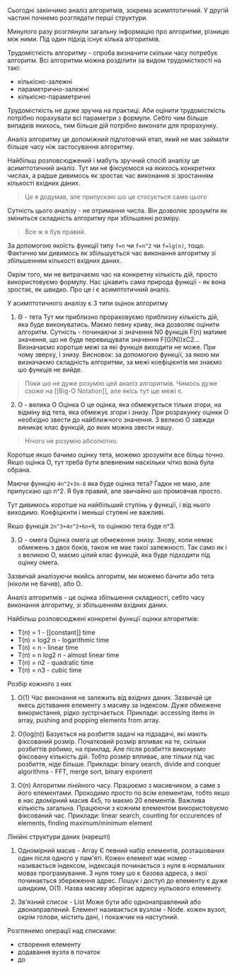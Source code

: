 Сьогодні закінчимо аналіз алгоритмів, зокрема асимптотичний. У другій частині почнемо розглядати перші структури.

Минулого разу розглянули загальну інформацію про алгоритми, різницю між ними. Під один підхід існує кілька алгоритмів.

Трудомісткість алгоритму - спроба визначити скільки часу потребує алгоритм. Всі алгоритми можна розділити за видом трудомісткості на такі:
- кількісно-залежні
- параметрично-залежні
- кількісно-параметричні

Трудомісткість не дуже зручна на практиці. Аби оцінити трудомісткість потрібно порахувати всі параметри з формули. Себто чим більше випадків якихось, тим більше дій потрібно виконати для прорахунку.

Аналіз алгоритму це допоміжний підготовчий етап, який не має займати більше часу ніж застосування алгоритму.

Найбільш розповсюджений і мабуть зручний спосіб аналізу це асимптотичний аналіз. Тут ми не фіксуємося на якихось конкретних числах, а радше дивимось як зростає час виконання зі зростанням кількості вхідних даних.
> Це я додумав, але припускаю шо це стосується саме цього

Сутність цього аналізу - не отримання числа. Він дозволяє зрозуміти як зміниться складність алгоритму при збільшенні розміру.
> Все ж я був правий.

За допомогою якоїсть функції типу `f=n` чи `f=n^2` чи `f=lg(n)`, тощо. Фактично ми дивимось як збільшується час виконання алгоритму зі збільшенням кількості вхідних даних. 

Окрім того, ми не витрачаємо час на конкретну кількість дій, просто використовуємо формулу. Нас цікавить сама природа функції - як вона зростає, як швидко. Про це і є асимптотичний аналіз.

У асимптотичного аналізу є 3 типи оцінок алгоритму

1. Θ - тета
Тут ми приблизно прораховуємо приблизну кількість дій, яка буде виконуватись. Маємо певну криву, яка дозволяє оцінити алгоритм. Сутність - починаючи зі значення N0 функція F(n) матиме значення, що не буде перевищувати значення F(G(N))xC2... Визначаємо коротше межі за які функція виходити не може. При чому зверху, і знизу. Висновок: за допомогою функції, за якою ми визначаємо складність алгоритми, за межі коефіцієнтів ми знаємо шо функція не вийде. 
> Поки шо не дуже розумію цей аналіз алгоритмів. Чимось дуже схоже на [[Big-O Notation]], але якісь тут ще межі є.

2. О - велика О
Оцінка О це оцінка, яка обмежується тільки згори, на відміну від тета, яка обмежує згори і знизу. При розрахунку оцінки О необхідно звести до найближчого значення. З велкою О завжди виникає клас функцій, до яких можна звести нашу. 
> Нічого не розумію абсолютно. 

Коротше якшо бачимо оцінку тета, можемо зрозуміти все більш точно. Якшо оцінка О, тут треба бути впевненим наскільки чітко вона була обрана. 

Маючи функцію `4n^2+3n-8` яка буде оцінка тета? Гадки не маю, але припускаю що n^2. Я був правий, але звичайно шо промовчав просто.

Тут дивимось коротше на найбільший ступінь у функції, і від нього виходимо. Коефіцієнти і меньші ступені не важливі.

Якшо функція `2n^3+4n^2+6n+9`, то оцінкою тета буде n^3. 

3. Ω - омега
Оцінка омега це обмеження знизу. Знову, коли немає обмежень з двох боків, також не має такої залежності. Так само як і з великою О, маємо цілий клас функцій, яка буде підходити під оцінку омега.

Зазвичай аналізуючи якийсь алгоритм, ми можемо бачити або тета (ніколи не бачив), або О.

Аналіз алгоритмів - це оцінка збільшення складності, себто часу виконання алгоритму, зі збільшенням вхідних даних. 

Найбільш розповсюджені конкретні функції оцінки алгоритмів:
- T(n) = 1 - [[constant]] time
- T(n) = log2 n - logarithmic time
- T(n) = n - linear time
- T(n) = n log2 n - almost linear time
- T(n) = n2 - quadratic time
- T(n) = n3 - cubic time

Розбір кожного з них
1. O(1)
Час виконання не залежить від вхідних даних. Зазвичай це якесь діставання елементу з масиву за індексом. Дуже обмежене використання, рідко зустрічається.
Приклади: accessing items in array, pushing and popping elements from array.

2. O(log(n))
Базується на розбиття задачі на підзадачі, які мають фіксований розмір. Початковий розмір впливає на те, скільки розбиттів робимо, на приклад. Але після розбиття виконуємо фіксовану кількість дій. Тобто розмір впливає, але тільки під час розбиття, ніде більше. 
Приклади: binary search, divide and conquer algorithms - FFT, merge sort, binary exponent

3. O(n)
Алгоритми лінійного часу. Працюємо з масивчиком, а саме з його елементами. Проходимо просто по всім елементам, тобто якшо в нас двомірний масив 4x5, то маємо 20 елементів. Важлива кількість загальна. Працюючи з кожним елементом використовуємо фіксований час. 
Приклади: linear search, counting for occurences of elements, finding maximum/minimum element

Лінійні структури даних (нарешті)

1. Одномірний масив - Array
Є певний набір елементів, розташованих один після одного у пам'яті. Кожен елемент має номер - називається індексом, індексація починається з нуля в нормальних мовах програмування. З нуля тому шо є базова адреса, з якої починається збереження адрес. Пошук і доступ до елементу є дуже швидким, O(1). Назва масиву зберігає адресу нульового елементу. 

2. Зв'язний список - List
Може бути або однонаправлений або двонаправлений. Елемент називається вузлом - Node. кожен вузол, окрім голови, містить дані, і покажчик на наступний. 

Розглянемо операції над списками:
- створення елементу
- додавання вузла в початок
- до